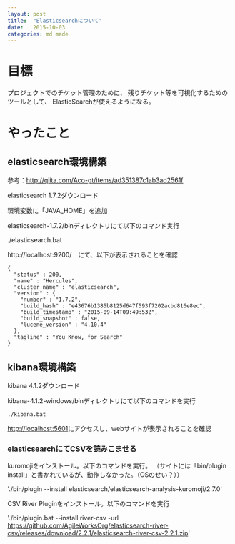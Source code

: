 ```yaml
---
layout: post
title:  "Elasticsearchについて"
date:   2015-10-03 
categories: md made
---
```


# 目標

プロジェクトでのチケット管理のために、
残りチケット等を可視化するためのツールとして、
ElasticSearchが使えるようになる。

# やったこと

## elasticsearch環境構築

参考：http://qiita.com/Aco-gt/items/ad351387c1ab3ad2561f

elasticsearch 1.7.2ダウンロード

環境変数に「JAVA_HOME」を追加

elasticsearch-1.7.2/binディレクトリにて以下のコマンド実行

./elasticsearch.bat

http://localhost:9200/　にて、以下が表示されることを確認

```
{
  "status" : 200,
  "name" : "Hercules",
  "cluster_name" : "elasticsearch",
  "version" : {
    "number" : "1.7.2",
    "build_hash" : "e43676b1385b8125d647f593f7202acbd816e8ec",
    "build_timestamp" : "2015-09-14T09:49:53Z",
    "build_snapshot" : false,
    "lucene_version" : "4.10.4"
  },
  "tagline" : "You Know, for Search"
}
```

## kibana環境構築

kibana 4.1.2ダウンロード

kibana-4.1.2-windows/binディレクトリにて以下のコマンドを実行

`./kibana.bat`

[http://localhost:5601](http://localhost:5601)にアクセスし、webサイトが表示されることを確認

### elasticsearchにてCSVを読みこませる

kuromojiをインストール。以下のコマンドを実行。
（サイトには「bin/plugin install」と書かれているが、動作しなかった。（OSのせい？））

'./bin/plugin --install elasticsearch/elasticsearch-analysis-kuromoji/2.7.0'

CSV River Pluginをインストール。以下のコマンドを実行

'./bin/plugin.bat --install river-csv -url https://github.com/AgileWorksOrg/elasticsearch-river-csv/releases/download/2.2.1/elasticsearch-river-csv-2.2.1.zip'




